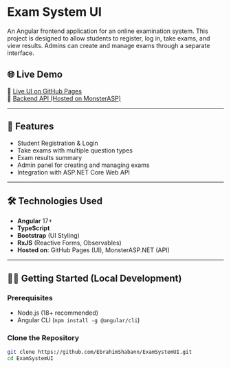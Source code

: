# Exam System UI

An Angular frontend application for an online examination system. This project is designed to allow students to register, log in, take exams, and view results. Admins can create and manage exams through a separate interface.

## 🌐 Live Demo

🔗 [Live UI on GitHub Pages](https://ebrahimshabann.github.io/ExamSystemUI)  
🔗 [Backend API (Hosted on MonsterASP)](https://exampro.runasp.net/swagger/index.html)

---

## 🚀 Features

- Student Registration & Login
- Take exams with multiple question types
- Exam results summary
- Admin panel for creating and managing exams
- Integration with ASP.NET Core Web API

---

## 🛠️ Technologies Used

- **Angular** 17+
- **TypeScript**
- **Bootstrap** (UI Styling)
- **RxJS** (Reactive Forms, Observables)
- **Hosted on**: GitHub Pages (UI), MonsterASP.NET (API)

---

## 🧑‍💻 Getting Started (Local Development)

### Prerequisites

- Node.js (18+ recommended)
- Angular CLI (`npm install -g @angular/cli`)

### Clone the Repository

```bash
git clone https://github.com/EbrahimShabann/ExamSystemUI.git
cd ExamSystemUI
